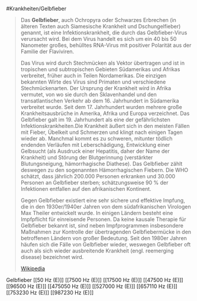 #Krankheiten/Gelbfieber
> Das **Gelbfieber**, auch Ochropyra oder Schwarzes Erbrechen (in älteren Texten auch Siamesische Krankheit und Dschungelfieber) genannt, ist eine Infektionskrankheit, die durch das Gelbfieber-Virus verursacht wird. Bei dem Virus handelt es sich um ein 40 bis 50 Nanometer großes, behülltes RNA-Virus mit positiver Polarität aus der Familie der Flaviviren.
>
> Das Virus wird durch Stechmücken als Vektor übertragen und ist in tropischen und subtropischen Gebieten Südamerikas und Afrikas verbreitet, früher auch in Teilen Nordamerikas. Die einzigen bekannten Wirte des Virus sind Primaten und verschiedene Stechmückenarten. Der Ursprung der Krankheit wird in Afrika vermutet, von wo sie durch den Sklavenhandel und den transatlantischen Verkehr ab dem 16. Jahrhundert in Südamerika verbreitet wurde. Seit dem 17. Jahrhundert wurden mehrere große Krankheitsausbrüche in Amerika, Afrika und Europa verzeichnet. Das Gelbfieber galt im 19. Jahrhundert als eine der gefährlichsten Infektionskrankheiten.Die Krankheit äußert sich in den meisten Fällen mit Fieber, Übelkeit und Schmerzen und klingt nach einigen Tagen wieder ab. Manchmal kommt es zu schweren, mitunter tödlich endenden Verläufen mit Leberschädigung, Entwicklung einer Gelbsucht (als Ausdruck einer Hepatitis, daher der Name der Krankheit) und Störung der Blutgerinnung (verstärkter Blutungsneigung, hämorrhagische Diathese). Das Gelbfieber zählt deswegen zu den sogenannten Hämorrhagischen Fiebern. Die WHO schätzt, dass jährlich 200.000 Personen erkranken und 30.000 Personen an Gelbfieber sterben; schätzungsweise 90 % der Infektionen entfallen auf den afrikanischen Kontinent.
>
> Gegen Gelbfieber existiert eine sehr sichere und effektive Impfung, die in den 1930er/1940er Jahren von dem südafrikanischen Virologen Max Theiler entwickelt wurde. In einigen Ländern besteht eine Impfpflicht für einreisende Personen. Da keine kausale Therapie für Gelbfieber bekannt ist, sind neben Impfprogrammen insbesondere Maßnahmen zur Kontrolle der übertragenden Gelbfiebermücke in den betroffenen Ländern von großer Bedeutung. Seit den 1980er Jahren häufen sich die Fälle von Gelbfieber wieder, weswegen Gelbfieber oft auch als sich wieder ausbreitende Krankheit (engl. reemerging disease) bezeichnet wird.
>
> [Wikipedia](https://de.wikipedia.org/wiki/Gelbfieber)

Gelbfieber
[[50 Hz (E)]]
[[7500 Hz (E)]]
[[17500 Hz (E)]]
[[47500 Hz (E)]]
[[96500 Hz (E)]]
[[475050 Hz (E)]]
[[527000 Hz (E)]]
[[657110 Hz (E)]]
[[753230 Hz (E)]]
[[987230 Hz (E)]]
